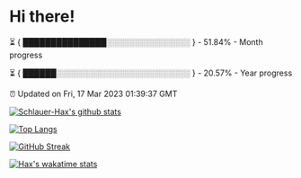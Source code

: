 # Hi there!

⏳ { ███████████████░░░░░░░░░░░░░░░ } - 51.84% - Month progress

⏳ { ██████░░░░░░░░░░░░░░░░░░░░░░░░ } - 20.57% - Year progress

⏰ Updated on Fri, 17 Mar 2023 01:39:37 GMT


[![Schlauer-Hax's github stats](https://github-readme-stats.vercel.app/api?username=Schlauer-Hax&show_icons=true&theme=dark&count_private=true)](https://github.com/Schlauer-Hax)


[![Top Langs](https://github-readme-stats.vercel.app/api/top-langs/?username=Schlauer-Hax&layout=compact&theme=dark)](https://github.com/Schlauer-Hax?tab=repositories)

[![GitHub Streak](https://streak-stats.demolab.com?user=Schlauer-Hax&theme=dark)](https://git.io/streak-stats)

[![Hax's wakatime stats](https://github-readme-stats.vercel.app/api/wakatime?username=Hax&theme=dark)](https://wakatime.com/@Hax)

